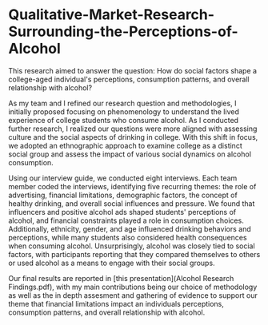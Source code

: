 # Qualitative-Market-Research-Surrounding-the-Perceptions-of-Alcohol
This research aimed to answer the question: How do social factors shape a college-aged individual's perceptions, consumption patterns, and overall relationship with alcohol?  

As my team and I refined our research question and methodologies, I initially proposed focusing on phenomenology to understand the lived experience of college students who consume alcohol. As I conducted further research, I realized our questions were more aligned with assessing culture and the social aspects of drinking in college. With this shift in focus, we adopted an ethnographic approach to examine college as a distinct social group and assess the impact of various social dynamics on alcohol consumption.  

Using our interview guide, we conducted eight interviews. Each team member coded the interviews, identifying five recurring themes: the role of advertising, financial limitations, demographic factors, the concept of healthy drinking, and overall social influences and pressure. We found that influencers and positive alcohol ads shaped students' perceptions of alcohol, and financial constraints played a role in consumption choices. Additionally, ethnicity, gender, and age influenced drinking behaviors and perceptions, while many students also considered health consequences when consuming alcohol. Unsurprisingly, alcohol was closely tied to social factors, with participants reporting that they compared themselves to others or used alcohol as a means to engage with their social groups.

Our final results are reported in [this presentation](Alcohol Research Findings.pdf), with my main contributions being our choice of methodology as well as the in depth assesment and gathering of evidence to support our theme that financial limitations impact an individuals perceptions, consumption patterns, and overall relationship with alcohol. 
